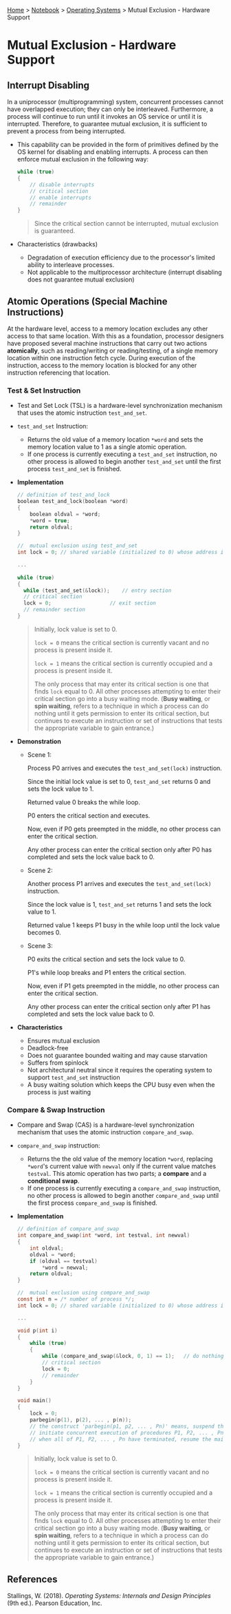 <a href="../../">Home</a> > <a href="../notebook">Notebook</a> > <a href="./">Operating Systems</a> > Mutual Exclusion - Hardware Support

# Mutual Exclusion - Hardware Support



## Interrupt Disabling

In a uniprocessor (multiprogramming) system, concurrent processes cannot have overlapped execution; they can only be interleaved. Furthermore, a process will continue to run until it invokes an OS service or until it is interrupted. Therefore, to guarantee mutual exclusion, it is sufficient to prevent a process from being interrupted. 

* This capability can be provided in the form of primitives defined by the OS kernel for disabling and enabling interrupts. A process can then enforce mutual exclusion in the following way:

  ```c
  while (true)
  {
      // disable interrupts
      // critical section
      // enable interrupts
      // remainder
  }
  ```

  > Since the critical section cannot be interrupted, mutual exclusion is guaranteed.

* Characteristics (drawbacks)

  * Degradation of execution efficiency due to the processor's limited ability to interleave processes.
  * Not applicable to the multiprocessor architecture (interrupt disabling does not guarantee mutual exclusion)



## Atomic Operations (Special Machine Instructions)

At the hardware level, access to a memory location excludes any other access to that same location. With this as a foundation, processor designers have proposed several machine instructions that carry out two actions **atomically**, such as reading/writing or reading/testing, of a single memory location within one instruction fetch cycle. During execution of the instruction, access to the memory location is blocked for any other instruction referencing that location.

### Test & Set Instruction

* Test and Set Lock (TSL) is a hardware-level synchronization mechanism that uses the atomic instruction `test_and_set`.

* `test_and_set` Instruction:

  * Returns the old value of a memory location `*word` and sets the memory location value to 1 as a single atomic operation.
  * If one process is currently executing a `test_and_set` instruction, no other process is allowed to begin another `test_and_set` until the first process `test_and_set` is finished.

* **Implementation**

  ```c
  // definition of test_and_lock
  boolean test_and_lock(boolean *word)
  {
      boolean oldval = *word;
      *word = true;
      return oldval;
  }
  ```

  ```c
  //  mutual exclusion using test_and_set
  int lock = 0;	// shared variable (initialized to 0) whose address is shared by multiple processors
  
  ...
      
  while (true)
  {
  	while (test_and_set(&lock));	// entry section
  	// critical section
  	lock = 0;					// exit section
  	// remainder section
  }
  ```

  > Initially, lock value is set to 0.
  >
  > `lock = 0` means the critical section is currently vacant and no process is present inside it.
  >
  > `lock = 1` means the critical section is currently occupied and a process is present inside it.
  >
  > The only process that may enter its critical section is one that finds `lock` equal to 0. All other processes attempting to enter their critical section go into a busy waiting mode. (**Busy waiting**, or **spin waiting**, refers to a technique in which a process can do nothing until it gets permission to enter its critical section, but continues to execute an instruction or set of instructions that tests the appropriate variable to gain entrance.)

* **Demonstration**

  * Scene 1:

    Process P0 arrives and executes the `test_and_set(lock)` instruction.

    Since the initial lock value is set to 0, `test_and_set` returns 0 and sets the lock value to 1. 

    Returned value 0 breaks the while loop.

    P0 enters the critical section and executes. 

    Now, even if P0 gets preempted in the middle, no other process can enter the critical section.

    Any other process can enter the critical section only after P0 has completed and sets the lock value back to 0.

  * Scene 2:

    Another process P1 arrives and executes the `test_and_set(lock)` instruction.

    Since the lock value is 1, `test_and_set` returns 1 and sets the lock value to 1. 

    Returned value 1 keeps P1 busy in the while loop until the lock value becomes 0.

  * Scene 3:

    P0 exits the critical section and sets the lock value to 0.

    P1's while loop breaks and P1 enters the critical section.

    Now, even if P1 gets preempted in the middle, no other process can enter the critical section.

    Any other process can enter the critical section only after P1 has completed and sets the lock value back to 0.

* **Characteristics**

  * Ensures mutual exclusion
  * Deadlock-free
  * Does not guarantee bounded waiting and may cause starvation
  * Suffers from spinlock
  * Not architectural neutral since it requires the operating system to support `test_and_set` instruction
  * A busy waiting solution which keeps the CPU busy even when the process is just waiting

### Compare & Swap Instruction

* Compare and Swap (CAS) is a hardware-level synchronization mechanism that uses the atomic instruction `compare_and_swap`.

* `compare_and_swap` instruction:

  * Returns the the old value of the memory location `*word`, replacing `*word`'s current value with `newval` only if the current value matches `testval`. This atomic operation has two parts; a **compare** and a **conditional swap**.
  * If one process is currently executing a `compare_and_swap` instruction, no other process is allowed to begin another `compare_and_swap` until the first process `compare_and_swap` is finished.

* **Implementation**

  ```c
  // definition of compare_and_swap
  int compare_and_swap(int *word, int testval, int newval)
  {
      int oldval;
      oldval = *word;
      if (oldval == testval) 
          *word = newval;
      return oldval;
  }
  ```

  ```c
  //  mutual exclusion using compare_and_swap
  const int n = /* number of process */;
  int lock = 0;	// shared variable (initialized to 0) whose address is shared by multiple processors
  
  ...
  
  void p(int i)
  {
      while (true)
      {
          while (compare_and_swap(&lock, 0, 1) == 1);	// do nothing
          // critical section
          lock = 0;
          // remainder
      }
  }
  
  void main()
  {
      lock = 0;
      parbegin(p(1), p(2), ... , p(n));
      // the construct 'parbegin(p1, p2, ... , Pn)' means, suspend the execution of the main program;
      // initiate concurrent execution of procedures P1, P2, ... , Pn;
      // when all of P1, P2, ... , Pn have terminated, resume the main program
  }
  ```

  > Initially, lock value is set to 0.
  >
  > `lock = 0` means the critical section is currently vacant and no process is present inside it.
  >
  > `lock = 1` means the critical section is currently occupied and a process is present inside it.
  >
  > The only process that may enter its critical section is one that finds `lock` equal to 0. All other processes attempting to enter their critical section go into a busy waiting mode. (**Busy waiting**, or **spin waiting**, refers to a technique in which a process can do nothing until it gets permission to enter its critical section, but continues to execute an instruction or set of instructions that tests the appropriate variable to gain entrance.)

  




## References

Stallings, W. (2018). *Operating Systems: Internals and Design Principles* (9th ed.). Pearson Education, Inc.
